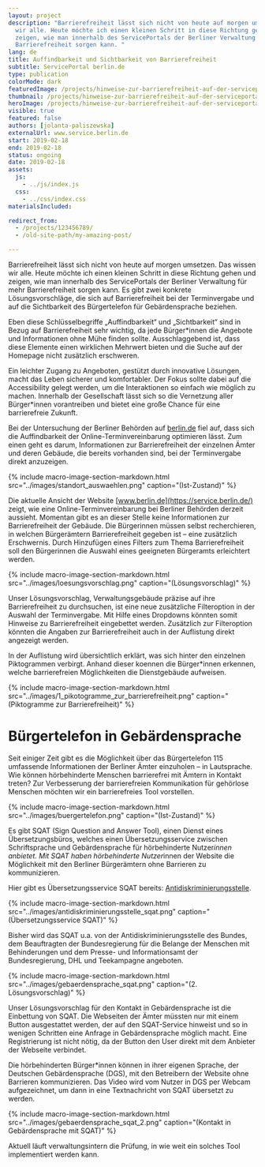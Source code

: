 ```yaml
---
layout: project
description: "Barrierefreiheit lässt sich nicht von heute auf morgen umsetzen. Das wissen
  wir alle. Heute möchte ich einen kleinen Schritt in diese Richtung gehen und
  zeigen, wie man innerhalb des ServicePortals der Berliner Verwaltung für mehr
  Barrierefreiheit sorgen kann. "
lang: de
title: Auffindbarkeit und Sichtbarkeit von Barrierefreiheit
subtitle: ServicePortal berlin.de
type: publication
colorMode: dark
featuredImage: /projects/hinweise-zur-barrierefreiheit-auf-der-serviceportal-berlin.de/images/featured.jpg
thumbnail: /projects/hinweise-zur-barrierefreiheit-auf-der-serviceportal-berlin.de/images/thumbnail.jpg
heroImage: /projects/hinweise-zur-barrierefreiheit-auf-der-serviceportal-berlin.de/images/hero.svg
visible: true
featured: false
authors: [jolanta-paliszewska]
externalUrl: www.service.berlin.de
start: 2019-02-18
end: 2019-02-18
status: ongoing
date: 2019-02-18
assets:
  js:
    - ../js/index.js
  css:
    - ../css/index.css
materialsIncluded:

redirect_from:
  - /projects/123456789/
  - /old-site-path/my-amazing-post/

---
```


Barrierefreiheit lässt sich nicht von heute auf morgen umsetzen. Das wissen wir alle. Heute möchte ich einen kleinen Schritt in diese Richtung gehen und zeigen, wie man innerhalb des ServicePortals der Berliner Verwaltung für mehr Barrierefreiheit sorgen kann. Es gibt zwei konkrete Lösungsvorschläge, die sich auf Barrierefreiheit bei der Terminvergabe und auf die Sichtbarkeit des Bürgertelefon für Gebärdensprache beziehen. 

Eben diese Schlüsselbegriffe „Auffindbarkeit“ und „Sichtbarkeit“ sind in Bezug auf Barrierefreiheit sehr wichtig, da jede Bürger*innen die Angebote und Informationen ohne Mühe finden sollte. Ausschlaggebend ist, dass diese Elemente einen wirklichen Mehrwert bieten und die Suche auf der Homepage nicht zusätzlich erschweren.

Ein leichter Zugang zu Angeboten, gestützt durch innovative Lösungen, macht das Leben sicherer und komfortabler. Der Fokus sollte dabei auf die  Accessibility gelegt werden, um die Interaktionen so einfach wie möglich zu machen. Innerhalb der Gesellschaft lässt sich so die Vernetzung aller Bürger*innen vorantreiben und bietet eine große Chance für eine barrierefreie Zukunft.

Bei der Untersuchung der Berliner Behörden auf [berlin.de](https://service.berlin.de/) fiel auf, dass sich die Auffindbarkeit der Online-Terminvereinbarung optimieren lässt. Zum einen geht es darum, Informationen zur Barrierefreiheit der einzelnen Ämter und deren Gebäude, die bereits vorhanden sind, bei der Terminvergabe direkt anzuzeigen. 

{% include macro-image-section-markdown.html src="../images/standort_auswaehlen.png" caption="(Ist-Zustand)" %}

Die aktuelle Ansicht der Website [www.berlin.de](https://service.berlin.de/) zeigt, wie eine Online-Terminvereinbarung bei Berliner Behörden derzeit aussieht. Momentan gibt es an dieser Stelle keine Informationen zur Barrierefreiheit der Gebäude. Die Bürgerinnen müssen selbst recherchieren, in welchen Bürgerämtern Barrierefreiheit gegeben ist – eine zusätzlich Erschwernis. Durch Hinzufügen eines Filters zum Thema Barrierefreiheit soll den Bürgerinnen die Auswahl eines geeigneten Bürgeramts erleichtert werden. 

{% include macro-image-section-markdown.html src="../images/loesungsvorschlag.png" caption="(Lösungsvorschlag)" %}

Unser Lösungsvorschlag, Verwaltungsgebäude präzise auf ihre Barrierefreiheit zu durchsuchen, ist eine neue zusätzliche Filteroption in der Auswahl der Terminvergabe. Mit Hilfe eines Dropdowns könnten somit Hinweise zu Barrierefreiheit eingebettet werden. Zusätzlich zur Filteroption könnten die Angaben zur Barrierefreiheit auch in der Auflistung direkt angezeigt werden.

In der Auflistung wird übersichtlich erklärt, was sich hinter den einzelnen Piktogrammen verbirgt. Anhand dieser koennen die Bürger*innen erkennen, welche barrierefreien Möglichkeiten die Dienstgebäude aufweisen. 

{% include macro-image-section-markdown.html src="../images/1_pikotogramme_zur_barrierefreiheit.png" caption="(Piktogramme zur Barrierefreiheit)" %}

# Bürgertelefon in Gebärdensprache


Seit einiger Zeit gibt es die Möglichkeit über das Bürgertelefon 115 umfassende Informationen der Berliner Ämter einzuholen – in Lautsprache. Wie können hörbehinderte Menschen barrierefrei mit Ämtern in Kontakt treten? Zur Verbesserung der barrierefreien Kommunikation für gehörlose Menschen möchten wir ein barrierefreies Tool vorstellen.


{% include macro-image-section-markdown.html src="../images/buergertelefon.png" caption="(Ist-Zustand)" %}

Es gibt SQAT (Sign Question and Answer Tool), einen Dienst eines Übersetzungsbüros, welches einen Übersetzungsservice zwischen Schriftsprache und Gebärdensprache für hörbehinderte Nutzer*innen anbietet.
Mit SQAT haben hörbehinderte Nutzer*innen der Website die Möglichkeit mit den Berliner Bürgerämtern ohne Barrieren zu kommunizieren.


Hier gibt es Übersetzungsservice SQAT bereits: [Antidiskriminierungsstelle](http://www.antidiskriminierungsstelle.de/DE/Beratung/Beratung_Moeglichkeiten/SQAT/SQAT_node.html).

{% include macro-image-section-markdown.html src="../images/antidiskriminierungsstelle_sqat.png" caption="(Übersetzungsservice SQAT)" %}


Bisher wird das SQAT u.a. von der Antidiskriminierungsstelle des Bundes, dem Beauftragten der Bundesregierung für die Belange der Menschen mit Behinderungen und dem Presse- und Informationsamt der Bundesregierung, DHL und Teekampagne angeboten.

{% include macro-image-section-markdown.html src="../images/gebaerdensprache_sqat.png" caption="(2. Lösungsvorschlag)" %}


Unser Lösungsvorschlag für den Kontakt in Gebärdensprache ist die Einbettung von SQAT. Die Webseiten der Ämter müssten nur mit einem Button ausgestattet werden, der auf den SQAT-Service hinweist und so in wenigen Schritten eine Anfrage in Gebärdensprache möglich macht. Eine Registrierung ist nicht nötig, da der Button den User direkt mit dem Anbieter der Webseite verbindet. 

Die hörbehinderten Bürger*innen können in ihrer eigenen Sprache, der Deutschen Gebärdensprache (DGS), mit den Betreibern der Website ohne Barrieren kommunizieren. Das Video wird vom Nutzer in DGS per Webcam aufgezeichnet, um dann in eine Textnachricht von SQAT übersetzt zu werden.


{% include macro-image-section-markdown.html src="../images/gebaerdensprache_sqat_2.png" caption="(Kontakt in Gebärdensprache mit SQAT)" %}



Aktuell läuft verwaltungsintern die Prüfung, in wie weit ein solches Tool implementiert werden kann. 
